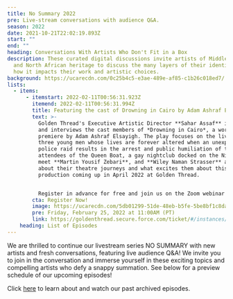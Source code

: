 ```yaml
---
title: No Summary 2022
pre: Live-stream conversations with audience Q&A.
season: 2022
date: 2021-10-21T22:02:19.893Z
start: ""
end: ""
heading: Conversations With Artists Who Don't Fit in a Box
description: These curated digital discussions invite artists of Middle Eastern
  and North African heritage to discuss the many layers of their identity and
  how it impacts their work and artistic choices.
background: https://ucarecdn.com/0c25b4c5-e3ae-489e-af85-c1b26c018ed7/
lists:
  - items:
      - itemstart: 2022-02-11T00:56:31.923Z
        itemend: 2022-02-11T00:56:31.994Z
        title: Featuring the cast of Drowning in Cairo by Adam Ashraf Elsayigh
        text: >-
          Golden Thread's Executive Artistic Director **Sahar Assaf** introduces
          and interviews the cast members of *Drowning in Cairo*, a world
          premiere by Adam Ashraf Elsayigh. The play focuses on the lives of
          three young men whose lives are forever altered when an unexpected
          police raid results in the arrest and public humiliation of the
          attendees of the Queen Boat, a gay nightclub docked on the Nile. Come
          meet **Martin Yousif Zebari**, and **Wiley Naman Strasser** and learn
          about their theatre journeys and what excites them about this debut
          production coming up in April 2022 at Golden Thread.


          Register in advance for free and join us on the Zoom webinar to ask your questions directly of the panelists!
        cta: Register Now!
        image: https://ucarecdn.com/5db01299-51de-48eb-b5fe-5be8bf1c8da4/
        pre: Friday, February 25, 2022 at 11:00AM (PT)
        link: https://goldenthread.secure.force.com/ticket/#/instances/a0F3Z00000tnmRLUAY
    heading: List of Episodes
---
```

We are thrilled to continue our livestream series NO SUMMARY with new artists and fresh conversations, featuring live audience Q&A! We invite you to join in the conversation and immerse yourself in these exciting topics and compelling artists who defy a snappy summation. See below for a preview schedule of our upcoming episodes!

Click [here](https://goldenthread.org/productions/no-summary-conversations-with-artists-that-dont-fit-in-a-box/) to learn about and watch our past archived episodes.
